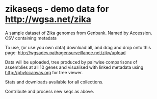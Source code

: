 # zikaseqs - demo data for http://wgsa.net/zika

A sample dataset of Zika genomes from Genbank. Named by Accession. CSV containing metadata

To use, (or use you own data) download all, and drag and drop onto this page: http://wgsadev.pathogensurveillance.net/zikv/upload

Data will be uploaded, tree produced by pairwise comparisons of assemblies at all 10 genes and visualised with linked metadata using http://phylocanvas.org for tree viewer.

Stats and downloads available for all collections.  

Contribute and process new seqs as above.
